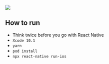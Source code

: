 ![](https://github.com/Liqiankun/DLReactNativeArchitecture/blob/master/switch_navigator.png)
## How to run 
* Think twice before you go with React Native
* `Xcode 10.1`
* `yarn`
* `pod install`
* `npx react-native run-ios`
